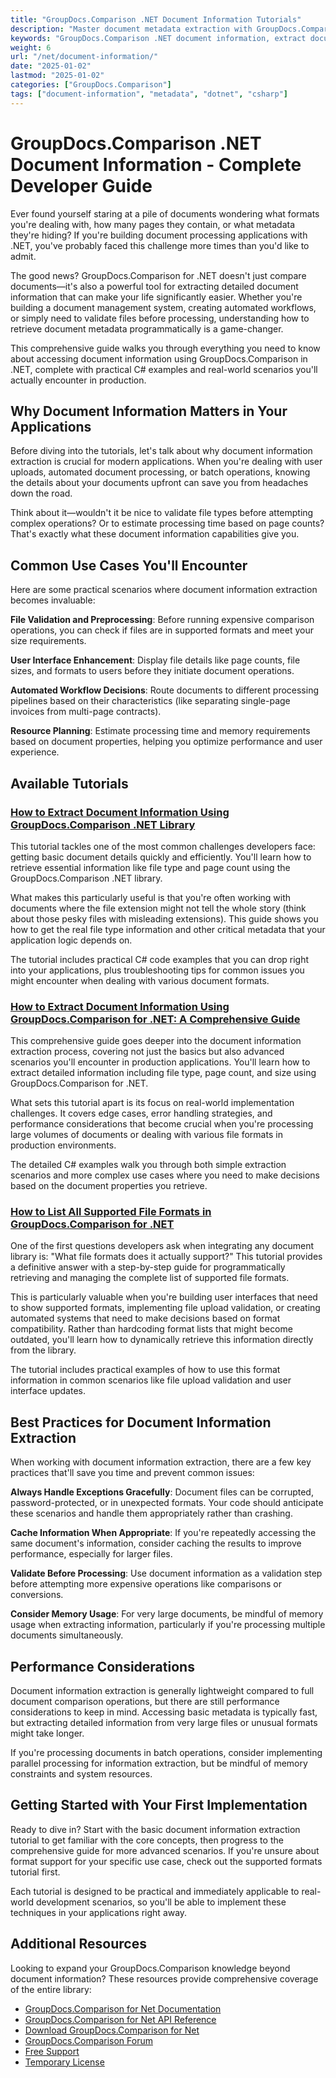 ```yaml
---
title: "GroupDocs.Comparison .NET Document Information Tutorials"
description: "Master document metadata extraction with GroupDocs.Comparison .NET. Get file types, page counts, and properties programmatically with C# examples and best practices."
keywords: "GroupDocs.Comparison .NET document information, extract document metadata .NET, document information API .NET, GroupDocs .NET tutorials, document properties C#"
weight: 6
url: "/net/document-information/"
date: "2025-01-02"
lastmod: "2025-01-02"
categories: ["GroupDocs.Comparison"]
tags: ["document-information", "metadata", "dotnet", "csharp"]
---
```


# GroupDocs.Comparison .NET Document Information - Complete Developer Guide

Ever found yourself staring at a pile of documents wondering what formats you're dealing with, how many pages they contain, or what metadata they're hiding? If you're building document processing applications with .NET, you've probably faced this challenge more times than you'd like to admit.

The good news? GroupDocs.Comparison for .NET doesn't just compare documents—it's also a powerful tool for extracting detailed document information that can make your life significantly easier. Whether you're building a document management system, creating automated workflows, or simply need to validate files before processing, understanding how to retrieve document metadata programmatically is a game-changer.

This comprehensive guide walks you through everything you need to know about accessing document information using GroupDocs.Comparison in .NET, complete with practical C# examples and real-world scenarios you'll actually encounter in production.

## Why Document Information Matters in Your Applications

Before diving into the tutorials, let's talk about why document information extraction is crucial for modern applications. When you're dealing with user uploads, automated document processing, or batch operations, knowing the details about your documents upfront can save you from headaches down the road.

Think about it—wouldn't it be nice to validate file types before attempting complex operations? Or to estimate processing time based on page counts? That's exactly what these document information capabilities give you.

## Common Use Cases You'll Encounter

Here are some practical scenarios where document information extraction becomes invaluable:

**File Validation and Preprocessing**: Before running expensive comparison operations, you can check if files are in supported formats and meet your size requirements.

**User Interface Enhancement**: Display file details like page counts, file sizes, and formats to users before they initiate document operations.

**Automated Workflow Decisions**: Route documents to different processing pipelines based on their characteristics (like separating single-page invoices from multi-page contracts).

**Resource Planning**: Estimate processing time and memory requirements based on document properties, helping you optimize performance and user experience.

## Available Tutorials

### [How to Extract Document Information Using GroupDocs.Comparison .NET Library](./extract-info-groupdocs-comparison-dotnet/)

This tutorial tackles one of the most common challenges developers face: getting basic document details quickly and efficiently. You'll learn how to retrieve essential information like file type and page count using the GroupDocs.Comparison .NET library.

What makes this particularly useful is that you're often working with documents where the file extension might not tell the whole story (think about those pesky files with misleading extensions). This guide shows you how to get the real file type information and other critical metadata that your application logic depends on.

The tutorial includes practical C# code examples that you can drop right into your applications, plus troubleshooting tips for common issues you might encounter when dealing with various document formats.

### [How to Extract Document Information Using GroupDocs.Comparison for .NET: A Comprehensive Guide](./extract-document-info-groupdocs-comparison-net/)

This comprehensive guide goes deeper into the document information extraction process, covering not just the basics but also advanced scenarios you'll encounter in production applications. You'll learn how to extract detailed information including file type, page count, and size using GroupDocs.Comparison for .NET.

What sets this tutorial apart is its focus on real-world implementation challenges. It covers edge cases, error handling strategies, and performance considerations that become crucial when you're processing large volumes of documents or dealing with various file formats in production environments.

The detailed C# examples walk you through both simple extraction scenarios and more complex use cases where you need to make decisions based on the document properties you retrieve.

### [How to List All Supported File Formats in GroupDocs.Comparison for .NET](./mastering-groupdocs-comparison-list-supported-formats/)

One of the first questions developers ask when integrating any document library is: "What file formats does it actually support?" This tutorial provides a definitive answer with a step-by-step guide for programmatically retrieving and managing the complete list of supported file formats.

This is particularly valuable when you're building user interfaces that need to show supported formats, implementing file upload validation, or creating automated systems that need to make decisions based on format compatibility. Rather than hardcoding format lists that might become outdated, you'll learn how to dynamically retrieve this information directly from the library.

The tutorial includes practical examples of how to use this format information in common scenarios like file upload validation and user interface updates.

## Best Practices for Document Information Extraction

When working with document information extraction, there are a few key practices that'll save you time and prevent common issues:

**Always Handle Exceptions Gracefully**: Document files can be corrupted, password-protected, or in unexpected formats. Your code should anticipate these scenarios and handle them appropriately rather than crashing.

**Cache Information When Appropriate**: If you're repeatedly accessing the same document's information, consider caching the results to improve performance, especially for larger files.

**Validate Before Processing**: Use document information as a validation step before attempting more expensive operations like comparisons or conversions.

**Consider Memory Usage**: For very large documents, be mindful of memory usage when extracting information, particularly if you're processing multiple documents simultaneously.

## Performance Considerations

Document information extraction is generally lightweight compared to full document comparison operations, but there are still performance considerations to keep in mind. Accessing basic metadata is typically fast, but extracting detailed information from very large files or unusual formats might take longer.

If you're processing documents in batch operations, consider implementing parallel processing for information extraction, but be mindful of memory constraints and system resources.

## Getting Started with Your First Implementation

Ready to dive in? Start with the basic document information extraction tutorial to get familiar with the core concepts, then progress to the comprehensive guide for more advanced scenarios. If you're unsure about format support for your specific use case, check out the supported formats tutorial first.

Each tutorial is designed to be practical and immediately applicable to real-world development scenarios, so you'll be able to implement these techniques in your applications right away.

## Additional Resources

Looking to expand your GroupDocs.Comparison knowledge beyond document information? These resources provide comprehensive coverage of the entire library:

- [GroupDocs.Comparison for Net Documentation](https://docs.groupdocs.com/comparison/net/)
- [GroupDocs.Comparison for Net API Reference](https://reference.groupdocs.com/comparison/net/)
- [Download GroupDocs.Comparison for Net](https://releases.groupdocs.com/comparison/net/)
- [GroupDocs.Comparison Forum](https://forum.groupdocs.com/c/comparison)
- [Free Support](https://forum.groupdocs.com/)
- [Temporary License](https://purchase.groupdocs.com/temporary-license/)
